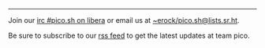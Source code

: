 <hr />

Join our [irc #pico.sh on libera](https://pico.sh/irc) or email us
at [~erock/pico.sh@lists.sr.ht](mailto:~erock/pico.sh@lists.sr.ht).

Be sure to subscribe to our [rss feed](/rss) to get the latest updates at team
pico.
